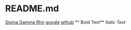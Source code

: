 # README.md
[Sigma Gamma Rho](https://www.alpharhosgrhos.com/)
[google](https://www.google.com/url?sa=i&rct=j&q=&esrc=s&source=images&cd=&cad=rja&uact=8&ved=2ahUKEwi7prL6kJPdAhUR2qwKHdIMC8AQjRx6BAgBEAU&url=https%3A%2F%2Fgiphy.com%2Fexplore%2Fwho-said-that&psig=AOvVaw0bMqPFgbFvFLFgSjkSo-XL&ust=1535661631073912)
[github](https://github.com/KierstenPatriciaHill/README.md/blob/master/Hello%20World.md)
** Bold Text**
*Italic Text*
